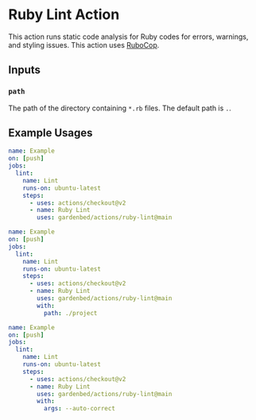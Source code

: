 # Ruby Lint Action

This action runs static code analysis for Ruby codes for errors, warnings, and styling issues.
This action uses [RuboCop](https://rubocop.org).

## Inputs

### `path`

The path of the directory containing `*.rb` files.
The default path is `.`.

## Example Usages

```yaml
name: Example
on: [push]
jobs:
  lint:
    name: Lint
    runs-on: ubuntu-latest
    steps:
      - uses: actions/checkout@v2
      - name: Ruby Lint
        uses: gardenbed/actions/ruby-lint@main
```

```yaml
name: Example
on: [push]
jobs:
  lint:
    name: Lint
    runs-on: ubuntu-latest
    steps:
      - uses: actions/checkout@v2
      - name: Ruby Lint
        uses: gardenbed/actions/ruby-lint@main
        with:
          path: ./project
```

```yaml
name: Example
on: [push]
jobs:
  lint:
    name: Lint
    runs-on: ubuntu-latest
    steps:
      - uses: actions/checkout@v2
      - name: Ruby Lint
        uses: gardenbed/actions/ruby-lint@main
        with:
          args: --auto-correct
```
